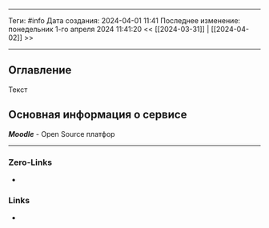 ___
Теги: #info
Дата создания: 2024-04-01 11:41 
Последнее изменение: понедельник 1-го апреля 2024 11:41:20
<< [[2024-03-31]] | [[2024-04-02]] >> 
___
## Оглавление

Текст


## Основная информация о сервисе

**_Moodle_** - Open Source платфор
___
### Zero-Links
- 

### Links
- 
